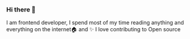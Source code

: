 ### Hi there 👋

I am frontend developer, I spend most of my time reading anything and everything on the internet🏠 and ✨ I love contributing to Open source 

